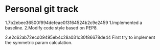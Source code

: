 # Personal git track

1.7b2ebee36500f994defeae0f3164524b2c9e2459
    1.Implemented a baseline.
    2.Modify code style based on PEP8.

2.e2c62ab72ecd09495eb4c28a031c30f86678de44
First try to implement the symmetric param calculation.
